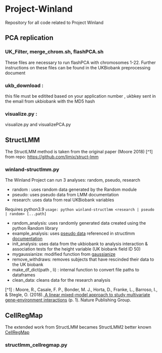 # Project-Winland
Repository for all code related to Project Winland 

## PCA replication

### UK_Filter, merge_chrom.sh, flashPCA.sh 
These files are necessary to run flashPCA with chromosomes 1-22. Further instructions on these files can be found in the UKBiobank preprocessing document

### ukb_download :
this file must be editited based on your application number <appNum>, ukbkey sent in the email from ukbiobank with the MD5 hash
  
### visualize.py : 
 visualize.py and visualizePCA.py
  
## StructLMM 
The StructLMM method is taken from the original paper (Moore 2018) [^1]
from repo: https://github.com/limix/struct-lmm

### winland-structlmm.py
The Winland Project can run 3 analyses: random, pseudo, research 
- random : uses random data generated by the Random module
- pseudo: uses pseudo data from LMM documentation
- research: uses data from real UKBiobank variables

Requires python3.9
`usage: python winland-structlmm <research | pseudo | random> [...path]`

  - random_analysis: uses randomly generated data created using the python Random library
  - example_analysis: uses [pseudo data](https://github.com/limix/limix-lmm/tree/0f0a9875e6d0ed0511db54c911992332b76baa13/doc/data_structlmm) referenced in structlmm [documentation](https://buildmedia.readthedocs.org/media/pdf/struct-lmm/stable/struct-lmm.pdf)
  - init_analysis: uses data from the ukbiobank to analysis interaction & association tests for the height variable (UK biobank field ID 50) 
  - mygaussianize: modified function from [gaussianize](https://github.com/limix/limix-core/blob/master/limix_core/util/preprocess.py#L64) 
  - remove_withdraws: removes subjects that have rescinded their data to the UK biobank
  - make_df_dict(path , li) : internal function to convert file paths to dataframes 
  - clean_data: cleans data for the research analysis 
  
[^1] : Moore, R., Casale, F. P., Bonder, M. J., Horta, D., Franke, L., Barroso, I., & Stegle, O. (2018).[ A linear mixed-model approach to study multivariate gene–environment interactions](https://www.nature.com/articles/s41588-018-0271-0) (p. 1). Nature Publishing Group.

## CellRegMap
The extended work from StructLMM becames StructLMM2 better known  [CellRegMap](https://limix.github.io/CellRegMap/usage.html)

### structlmm_cellregmap.py

